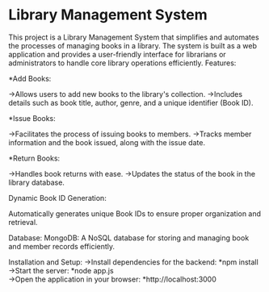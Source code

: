 # Library Management System

This project is a Library Management System that simplifies and automates the processes of managing books in a library. The system is built as a web application and provides a user-friendly interface for librarians or administrators to handle core library operations efficiently.
Features:

*Add Books:

->Allows users to add new books to the library's collection.
->Includes details such as book title, author, genre, and a unique identifier (Book ID).

*Issue Books:

->Facilitates the process of issuing books to members.
->Tracks member information and the book issued, along with the issue date.

*Return Books:

->Handles book returns with ease.
->Updates the status of the book in the library database.

Dynamic Book ID Generation:

Automatically generates unique Book IDs to ensure proper organization and retrieval.

Database:
MongoDB: A NoSQL database for storing and managing book and member records efficiently.

Installation and Setup:
->Install dependencies for the backend:
 *npm install  
->Start the server:
 *node app.js  
->Open the application in your browser:
 *http://localhost:3000  

